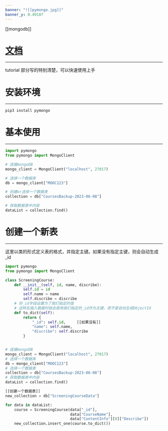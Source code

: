 ```yaml
---
banner: "![[pymongo.jpg]]"
banner_y: 0.49187
---
```

[[mongodb]]
# [文档](https://pymongo.readthedocs.io/en/stable)
----
tutorial 部分写的特别清楚，可以快速使用上手
# 安装环境
----
```python
pip3 install pymongo
```

# 基本使用
-----
```python
import pymongo
from pymongo import MongoClient

# 连接mongoDB
mongo_client = MongoClient("localhost", 27017)

# 选择一个数据库
db = mongo_client["MOOC123"]

# 创建or选择一个数据表
collection = db["CoursesBackup-2023-06-08"]

# 获取数据表中内容
dataList = collection.find()
```


# 创建一个新表
----
这里以类的形式定义表的格式，并指定主键。如果没有指定主键，则会自动生成_id
```python
import pymongo
from pymongo import MongoClient

class ScreeningCourse:
    def __init__(self, id, name, discribe):
        self.id = id
        self.name = name
        self.discribe = discribe
    # 将_id字段设置为了我们指定的值
    # 这样在插入数据时就会使用我们指定的_id作为主键，而不是自动生成ObjectId
    def to_dict(self):
        return {
            "_id": self.id,     [[如果没有]]
            "name": self.name,
            "discribe": self.discribe
        }


# 连接mongoDB
mongo_client = MongoClient("localhost", 27017)
# 选择一个数据库
db = mongo_client["MOOC123"]
# 选择一个数据表
collection = db["CoursesBackup-2023-06-08"]
# 获取数据表中内容
dataList = collection.find()

[[创建一个数据表]]
new_collection = db["ScreeningCourseData"]

for data in dataList:
    course = ScreeningCourse(data["_id"], 
						     data["CourseName"], 
						     data["ContentInfo"][0]["Describe"])
    new_collection.insert_one(course.to_dict())
```
